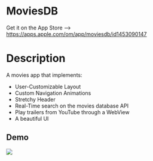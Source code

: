 # MoviesDB
Get it on the App Store --> https://apps.apple.com/om/app/moviesdb/id1453090147

# Description
A movies app that implements:
- User-Customizable Layout
- Custom Navigation Animations
- Stretchy Header
- Real-Time search on the movies database API
- Play trailers from YouTube through a WebView
- A beautiful UI

## Demo
![](moviesDB.gif)
